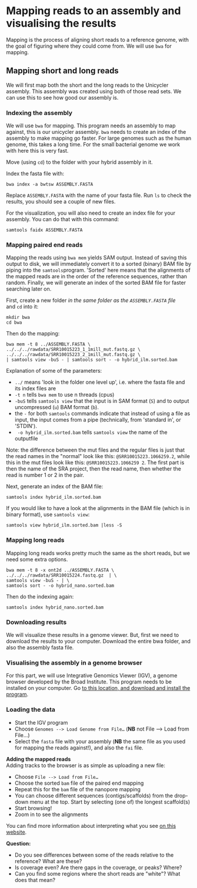 # Mapping reads to an assembly and visualising the results


Mapping is the process of aligning short reads to a reference genome, with the
goal of figuring where they could come from. We will use `bwa` for mapping.

## Mapping short and long reads

We will first map both the short and the long reads to the Unicycler assembly.
This assembly was created using both of those read sets. We can use this
to see how good our assembly is.


### Indexing the assembly

We will use `bwa` for mapping. This program needs an assembly to
map against, this is our unicycler assembly. `bwa` needs to create an
index of the assembly to make mapping
go faster. For large genomes such as the human genome, this takes a long
time. For the small bacterial genome we work with here this is very fast.

Move (using `cd`) to the folder with your hybrid assembly in it.

Index the fasta file with:

```
bwa index -a bwtsw ASSEMBLY.FASTA
```

Replace `ASSEMBLY.FASTA` with the name of your fasta file. Run `ls` to check
the results, you should see a couple of new files.

For the visualization, you will also need to create an index file for your assembly.
You can do that with this command:

```
samtools faidx ASSEMBLY.FASTA
```



### Mapping paired end reads

Mapping the reads using `bwa mem` yields SAM output. Instead of saving this
output to disk, we will immediately convert it to a sorted (binary) BAM
file by piping into the `samtools`program. 'Sorted' here means that the
alignments of the mapped reads are in the order of the reference sequences,
rather than random. Finally, we will generate an index of the sorted BAM
file for faster searching later on.

First, create a new folder *in the same folder as the `ASSEMBLY.FASTA` file*  
and `cd` into it:

```
mkdir bwa
cd bwa
```
Then do the mapping:

```
bwa mem -t 8 ../ASSEMBLY.FASTA \
../../../rawdata/SRR10015223_1_1mill_mut.fastq.gz \
../../../rawdata/SRR10015223_2_1mill_mut.fastq.gz \
| samtools view -buS - | samtools sort - -o hybrid_ilm.sorted.bam
```

Explanation of some of the parameters:

* `../` means 'look in the folder one level up', i.e. where the fasta file and
its index files are
* `-t n` tells `bwa mem` to use n threads (cpus)
* `-buS` tells `samtools view` that the input is in SAM format (`S`) and to
output uncompressed (`u`) BAM format (`b`).
* the `-` for both `samtools` commands indicate that instead of using a file
as input, the input comes from a pipe (technically, from 'standard in', or
'STDIN').
* ` -o hybrid_ilm.sorted.bam` tells `samtools view` the name of the outputfile

Note: the difference between the mut files and the regular files is just that
the read names in the "normal" look like this: `@SRR10015223.1066259.2`, while
this in the mut files look like this: `@SRR10015223.1066259 2`. The first part
is then the name of the SRA project, then the read name, then whether the read
is number 1 or 2 in the pair.  

Next, generate an index of the BAM file:

```
samtools index hybrid_ilm.sorted.bam
```

If you would like to have a look at the alignments in the BAM file (which is in
binary format), use `samtools view`:

```
samtools view hybrid_ilm.sorted.bam |less -S
```

### Mapping long reads

Mapping long reads works pretty much the same as the short reads, but we
need some extra options.

```
bwa mem -t 8 -x ont2d ../ASSEMBLY.FASTA \
../../../rawdata/SRR10015224.fastq.gz  | \
samtools view -buS - | \
samtools sort - -o hybrid_nano.sorted.bam
```

Then do the indexing again:
```
samtools index hybrid_nano.sorted.bam

```

### Downloading results

We will visualize these results in a genome viewer. But, first we need to
download the results to your computer. Download the entire bwa folder, and
also the assembly fasta file.


### Visualising the assembly in a genome browser

For this part, we will use Integrative Genomics Viewer (IGV), a genome browser
developed by the Broad Institute. This program needs to be installed on your
computer. Go [to this location, and download and install the program](https://software.broadinstitute.org/software/igv/download).

### Loading the data

* Start the IGV program
* Choose `Genomes --> Load Genome from File…` (**NB** not File --> Load from
File...)
* Select the `fasta` file with your assembly (**NB** the same file as you used
for mapping the reads against!), and also the `fai` file.

**Adding the mapped reads**  
Adding tracks to the browser is as simple as uploading a new file:

* Choose `File --> Load from File…`
* Choose the sorted `bam` file of the paired end mapping
* Repeat this for the `bam` file of the nanopore mapping
* You can choose different sequences (contigs/scaffolds) from the drop-down
menu at the top. Start by selecting (one of) the longest scaffold(s)
* Start browsing!
* Zoom in to see the alignments

You can find more information about interpreting what you see
[on this website](http://software.broadinstitute.org/software/igv/PopupMenus#AlignmentTrack).


**Question:**

* Do you see differences between some of the reads relative to the reference?
What are these?
* Is coverage even? Are there gaps in the coverage, or peaks? Where?
* Can you find some regions where the short reads are "white"? What does
that mean?
